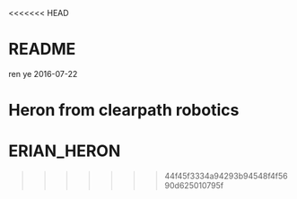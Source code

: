 <<<<<<< HEAD
# README #
ren ye
2016-07-22

Heron from clearpath robotics
=======
# ERIAN_HERON
>>>>>>> 44f45f3334a94293b94548f4f5690d625010795f
